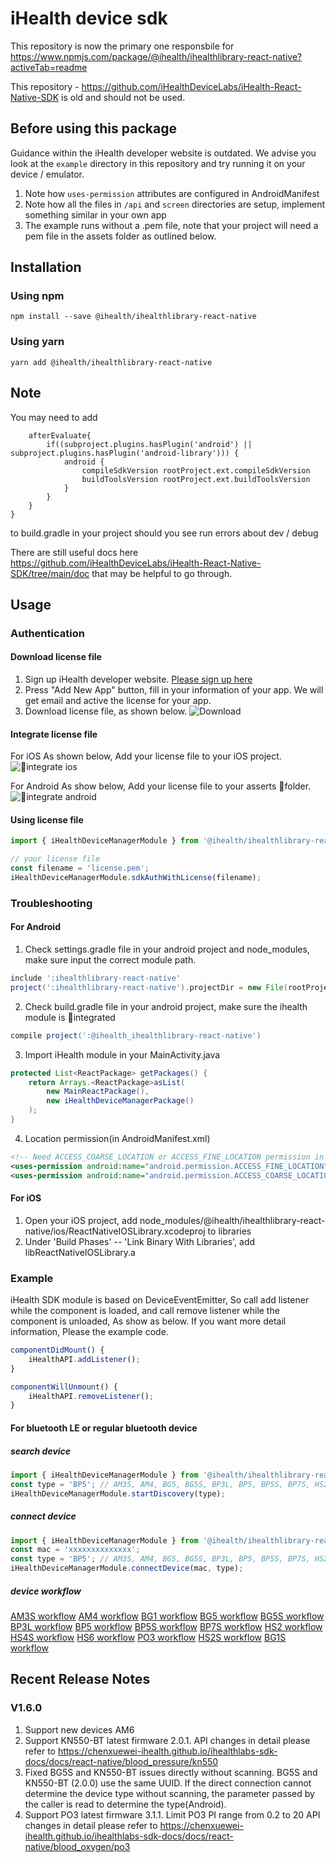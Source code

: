 # iHealth device sdk
This repository is now the primary one responsbile for https://www.npmjs.com/package/@ihealth/ihealthlibrary-react-native?activeTab=readme

This repository  - https://github.com/iHealthDeviceLabs/iHealth-React-Native-SDK is old and should not be used.

## Before using this package

Guidance within the iHealth developer website is outdated. We advise you look at the `example` directory in this repository and try running it on your device / emulator. 

1. Note how `uses-permission` attributes are configured in AndroidManifest
2. Note how all the files in `/api` and `screen` directories are setup, implement something similar in your own app 
3. The example runs without a .pem file, note that your project will need a pem file in the assets folder as outlined below.


## Installation

### Using npm

```shell
npm install --save @ihealth/ihealthlibrary-react-native
```

### Using yarn

```shell
yarn add @ihealth/ihealthlibrary-react-native
```

## Note

You may need to add 

```    subprojects { subproject ->
    afterEvaluate{
        if((subproject.plugins.hasPlugin('android') || subproject.plugins.hasPlugin('android-library'))) {
            android {
                compileSdkVersion rootProject.ext.compileSdkVersion
                buildToolsVersion rootProject.ext.buildToolsVersion
            }
        }
    }
}
```
to build.gradle in your project should you see run errors about dev / debug

There are still useful docs here https://github.com/iHealthDeviceLabs/iHealth-React-Native-SDK/tree/main/doc that may be helpful to go through.

## Usage

### Authentication

#### Download license file

1. Sign up iHealth developer website. [Please sign up here](https://dev.ihealthlabs.com)
2. Press "Add New App" button, fill in your information of your app. We will get email and active the license for your app.
3. Download license file, as shown below.
![Download](./doc/download.png)

#### Integrate license file

For iOS
As shown below, Add your license file to your iOS project.
![integrate ios](./doc/integrate-ios.png)

For Android
As show below, Add your license file to your asserts folder.
![integrate android](./doc/integrate-android.png)

#### Using license file

```js
import { iHealthDeviceManagerModule } from '@ihealth/ihealthlibrary-react-native';

// your license file
const filename = 'license.pem';
iHealthDeviceManagerModule.sdkAuthWithLicense(filename);
```

### Troubleshooting

#### For Android

1. Check settings.gradle file in your android project and node_modules, make sure input the correct module path.

```gradle
include ':ihealthlibrary-react-native'
project(':ihealthlibrary-react-native').projectDir = new File(rootProject.projectDir,'../node_modules/@ihealth/ihealthlibrary-react-native/android')
```

2. Check build.gradle file in your android project, make sure the ihealth module is integrated

```gradle
compile project(':@ihealth_ihealthlibrary-react-native')
```

3. Import iHealth module in your MainActivity.java

```java
protected List<ReactPackage> getPackages() {  
	return Arrays.<ReactPackage>asList(
		new MainReactPackage(),
		new iHealthDeviceManagerPackage()
	);  
}
```

4. Location permission(in AndroidManifest.xml)

```xml
<!-- Need ACCESS_COARSE_LOCATION or ACCESS_FINE_LOCATION permission in Android API 23+ -->
<uses-permission android:name="android.permission.ACCESS_FINE_LOCATION" />
<uses-permission android:name="android.permission.ACCESS_COARSE_LOCATION" />
```

#### For iOS

1. Open your iOS project, add node_modules/@ihealth/ihealthlibrary-react-native/ios/ReactNativeIOSLibrary.xcodeproj to libraries
2. Under 'Build Phases' --  'Link Binary With Libraries', add libReactNativeIOSLibrary.a

### Example

iHealth SDK module is based on DeviceEventEmitter, So call add listener while the component is loaded, and call remove listener while the component is unloaded, As show as below. If you want more detail information, Please the example code.

```js
componentDidMount() {
    iHealthAPI.addListener();
}

componentWillUnmount() {
    iHealthAPI.removeListener();
}
```

#### For bluetooth LE or regular bluetooth device

##### search device

```js
import { iHealthDeviceManagerModule } from '@ihealth/ihealthlibrary-react-native';
const type = 'BP5'; // AM3S, AM4, BG5, BG5S, BP3L, BP5, BP5S, BP7S, HS2, HS4S, PO3,HS2S,BG1S
iHealthDeviceManagerModule.startDiscovery(type);
```

##### connect device

```js
import { iHealthDeviceManagerModule } from '@ihealth/ihealthlibrary-react-native';
const mac = 'xxxxxxxxxxxxxx';
const type = 'BP5'; // AM3S, AM4, BG5, BG5S, BP3L, BP5, BP5S, BP7S, HS2, HS4S, PO3,HS2S,BG1S
iHealthDeviceManagerModule.connectDevice(mac, type);
```

##### device workflow

[AM3S workflow](./doc/am3s.md)
[AM4 workflow](./doc/am4.md)
[BG1 workflow](./doc/bg1.md)
[BG5 workflow](./doc/bg5.md)
[BG5S workflow](./doc/bg5s.md)
[BP3L workflow](./doc/bp3l.md)
[BP5 workflow](./doc/bp5.md)
[BP5S workflow](./doc/bp5s.md)
[BP7S workflow](./doc/bp7s.md)
[HS2 workflow](./doc/hs2.md)
[HS4S workflow](./doc/hs4s.md)
[HS6 workflow](./doc/hs6.md)
[PO3 workflow](./doc/po3.md)
[HS2S workflow](./doc/hs2s.md)
[BG1S workflow](./doc/bg1s.md)

## Recent Release Notes

### V1.6.0
1. Support new devices AM6
2. Support KN550-BT latest firmware 2.0.1. API changes in detail please refer to https://chenxuewei-ihealth.github.io/ihealthlabs-sdk-docs/docs/react-native/blood_pressure/kn550
3. Fixed BG5S and KN550-BT issues directly without scanning. BG5S and KN550-BT (2.0.0) use the same UUID. If the direct connection cannot determine the device type without scanning, the parameter passed by the caller is read to determine the type(Android).
4. Support PO3 latest firmware 3.1.1. Limit PO3 PI range from 0.2 to 20 API changes in detail please refer to https://chenxuewei-ihealth.github.io/ihealthlabs-sdk-docs/docs/react-native/blood_oxygen/po3